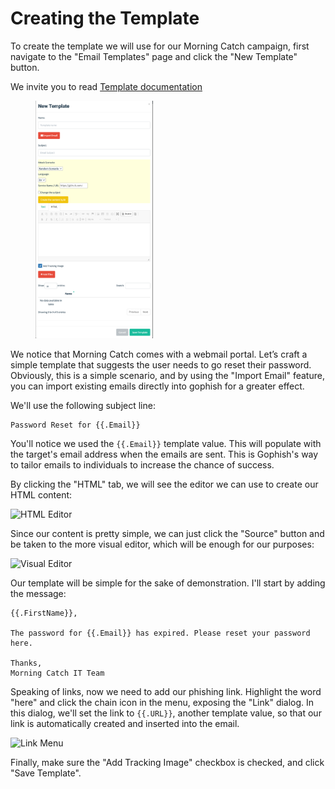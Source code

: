 # Creating the Template

To create the template we will use for our Morning Catch campaign, first navigate to the "Email Templates" page and click the "New Template" button.



We invite you to read [Template documentation](../documentation/templates.md)

<figure><img src="../.gitbook/assets/image (7).png" alt="" width="188"><figcaption></figcaption></figure>

We notice that Morning Catch comes with a webmail portal. Let’s craft a simple template that suggests the user needs to go reset their password. Obviously, this is a simple scenario, and by using the "Import Email" feature, you can import existing emails directly into gophish for a greater effect.

We'll use the following subject line:

```
Password Reset for {{.Email}}
```

You'll notice we used the `{{.Email}}` template value. This will populate with the target's email address when the emails are sent. This is Gophish's way to tailor emails to individuals to increase the chance of success.

By clicking the "HTML" tab, we will see the editor we can use to create our HTML content:

![HTML Editor](https://imgur.com/rZN827r.png)

Since our content is pretty simple, we can just click the "Source" button and be taken to the more visual editor, which will be enough for our purposes:

![Visual Editor](https://imgur.com/elue6xK.png)

Our template will be simple for the sake of demonstration. I'll start by adding the message:

```
{{.FirstName}},

The password for {{.Email}} has expired. Please reset your password here.

Thanks,
Morning Catch IT Team
```

Speaking of links, now we need to add our phishing link. Highlight the word "here" and click the chain icon in the menu, exposing the "Link" dialog. In this dialog, we'll set the link to `{{.URL}}`, another template value, so that our link is automatically created and inserted into the email.

![Link Menu](http://imgur.com/sWLOxbg.png)

Finally, make sure the "Add Tracking Image" checkbox is checked, and click "Save Template".
